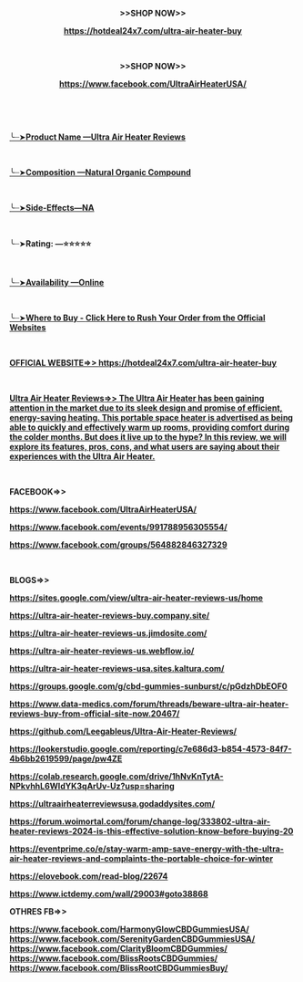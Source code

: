 <p align="center"><strong>&gt;&gt;SHOP NOW&gt;&gt;</strong></p>
<p align="center"><strong><u><a href="https://hotdeal24x7.com/ultra-air-heater-buy">https://hotdeal24x7.com/ultra-air-heater-buy</a> </u></strong></p>
<p align="center">&nbsp;</p>
<p align="center"><strong>&gt;&gt;SHOP NOW&gt;&gt;</strong></p>
<p align="center"><strong><u><a href="https://www.facebook.com/UltraAirHeaterUSA/">https://www.facebook.com/UltraAirHeaterUSA/</a> </u></strong></p>
<p>&nbsp;</p>
<p>&nbsp;</p>
<p><u>╰┈➤<strong>Product Name &mdash;<a href="https://hotdeal24x7.com/ultra-air-heater-buy">Ultra Air Heater Reviews</a></strong></u></p>
<p>&nbsp;</p>
<p><u>╰┈➤<strong>Composition &mdash;<a href="https://hotdeal24x7.com/ultra-air-heater-buy">Natural Organic Compound</a></strong></u></p>
<p>&nbsp;</p>
<p><u>╰┈➤<strong>Side-Effects&mdash;<a href="https://hotdeal24x7.com/ultra-air-heater-buy">NA</a></strong></u></p>
<p>&nbsp;</p>
<p>╰┈➤<strong>Rating: &mdash;⭐⭐⭐⭐⭐</strong></p>
<p>&nbsp;</p>
<p><u>╰┈➤<strong>Availability &mdash;<a href="https://hotdeal24x7.com/ultra-air-heater-buy">Online</a></strong></u></p>
<p>&nbsp;</p>
<p><u>╰┈➤<strong>Where to Buy - <a href="https://hotdeal24x7.com/ultra-air-heater-buy">Click Here to Rush Your Order from the Official Websites</a></strong></u></p>
<p>&nbsp;</p>
<p><strong><u>OFFICIAL WEBSITE=&gt;&gt; </u><a href="https://hotdeal24x7.com/ultra-air-heater-buy"><u>https://hotdeal24x7.com/ultra-air-heater-buy</u></a></strong></p>
<p>&nbsp;</p>
<p><strong><a href="https://hotdeal24x7.com/ultra-air-heater-buy"><u>Ultra Air Heater Reviews</u></a><u>=&gt;&gt; </u><u>The Ultra Air Heater has been gaining attention in the market due to its sleek design and promise of efficient, energy-saving heating. This portable space heater is advertised as being able to quickly and effectively warm up rooms, providing comfort during the colder months. But does it live up to the hype? In this review, we will explore its features, pros, cons, and what users are saying about their experiences with the Ultra Air Heater.</u></strong></p>
<p>&nbsp;</p>
<p><strong>FACEBOOK=&gt;&gt; </strong></p>
<p><strong><u><a href="https://www.facebook.com/UltraAirHeaterUSA/">https://www.facebook.com/UltraAirHeaterUSA/</a> </u></strong></p>
<p><strong><u><a href="https://www.facebook.com/events/991788956305554/">https://www.facebook.com/events/991788956305554/</a> </u></strong></p>
<p><strong><u><a href="https://www.facebook.com/groups/564882846327329">https://www.facebook.com/groups/564882846327329</a> </u></strong></p>
<p>&nbsp;</p>
<p><strong>BLOGS=&gt;&gt;</strong></p>
<p><strong><u><a href="https://sites.google.com/view/ultra-air-heater-reviews-us/home">https://sites.google.com/view/ultra-air-heater-reviews-us/home</a> </u></strong></p>
<p><strong><u><a href="https://ultra-air-heater-reviews-buy.company.site/">https://ultra-air-heater-reviews-buy.company.site/</a> </u></strong></p>
<p><strong><u><a href="https://ultra-air-heater-reviews-us.jimdosite.com/">https://ultra-air-heater-reviews-us.jimdosite.com/</a> </u></strong></p>
<p><strong><u><a href="https://ultra-air-heater-reviews-us.webflow.io/">https://ultra-air-heater-reviews-us.webflow.io/</a> </u></strong></p>
<p><strong><u><a href="https://ultra-air-heater-reviews-usa.sites.kaltura.com/">https://ultra-air-heater-reviews-usa.sites.kaltura.com/</a> </u></strong></p>
<p><strong><u><a href="https://groups.google.com/g/cbd-gummies-sunburst/c/pGdzhDbEOF0">https://groups.google.com/g/cbd-gummies-sunburst/c/pGdzhDbEOF0</a> </u></strong></p>
<p><strong><u><a href="https://www.data-medics.com/forum/threads/beware-ultra-air-heater-reviews-buy-from-official-site-now.20467/">https://www.data-medics.com/forum/threads/beware-ultra-air-heater-reviews-buy-from-official-site-now.20467/</a> </u></strong></p>
<p><strong><u><a href="https://github.com/Leegableus/Ultra-Air-Heater-Reviews/">https://github.com/Leegableus/Ultra-Air-Heater-Reviews/</a> </u></strong></p>
<p><strong><u><a href="https://lookerstudio.google.com/reporting/c7e686d3-b854-4573-84f7-4b6bb2619599/page/pw4ZE">https://lookerstudio.google.com/reporting/c7e686d3-b854-4573-84f7-4b6bb2619599/page/pw4ZE</a> </u></strong></p>
<p><strong><u><a href="https://colab.research.google.com/drive/1hNvKnTytA-NPkvhhL6WldYK3qArUv-Uz?usp=sharing">https://colab.research.google.com/drive/1hNvKnTytA-NPkvhhL6WldYK3qArUv-Uz?usp=sharing</a> </u></strong></p>
<p><strong><u><a href="https://ultraairheaterreviewsusa.godaddysites.com/">https://ultraairheaterreviewsusa.godaddysites.com/</a> </u></strong></p>
<p><strong><u><a href="https://forum.woimortal.com/forum/change-log/333802-ultra-air-heater-reviews-2024-is-this-effective-solution-know-before-buying-20">https://forum.woimortal.com/forum/change-log/333802-ultra-air-heater-reviews-2024-is-this-effective-solution-know-before-buying-20</a> </u></strong></p>
<p><strong><u><a href="https://eventprime.co/e/stay-warm-amp-save-energy-with-the-ultra-air-heater-reviews-and-complaints-the-portable-choice-for-winter">https://eventprime.co/e/stay-warm-amp-save-energy-with-the-ultra-air-heater-reviews-and-complaints-the-portable-choice-for-winter</a> </u></strong></p>
<p><strong><u><a href="https://elovebook.com/read-blog/22674">https://elovebook.com/read-blog/22674</a> </u></strong></p>
<p><strong><a href="https://www.ictdemy.com/wall/29003#goto38868"><u>https://www.ictdemy.com/wall/29003#goto38868</u></a></strong></p>
<p><strong>OTHRES FB=&gt;&gt;</strong></p>
<p><strong><u><a href="https://www.facebook.com/HarmonyGlowCBDGummiesUSA/" target="_blank">https://www.facebook.com/HarmonyGlowCBDGummiesUSA/</a><br /> <a href="https://www.facebook.com/SerenityGardenCBDGummiesUSA/" target="_blank">https://www.facebook.com/SerenityGardenCBDGummiesUSA/</a><br /> <a href="https://www.facebook.com/ClarityBloomCBDGummies/" target="_blank">https://www.facebook.com/ClarityBloomCBDGummies/</a><br /> <a href="https://www.facebook.com/BlissRootsCBDGummies/" target="_blank">https://www.facebook.com/BlissRootsCBDGummies/</a><br /> <a href="https://www.facebook.com/BlissRootCBDGummiesBuy/" target="_blank">https://www.facebook.com/BlissRootCBDGummiesBuy/</a> </u></strong></p>
<p>&nbsp;</p>
<p>&nbsp;</p>
<p>&nbsp;</p>
<p>&nbsp;</p>
